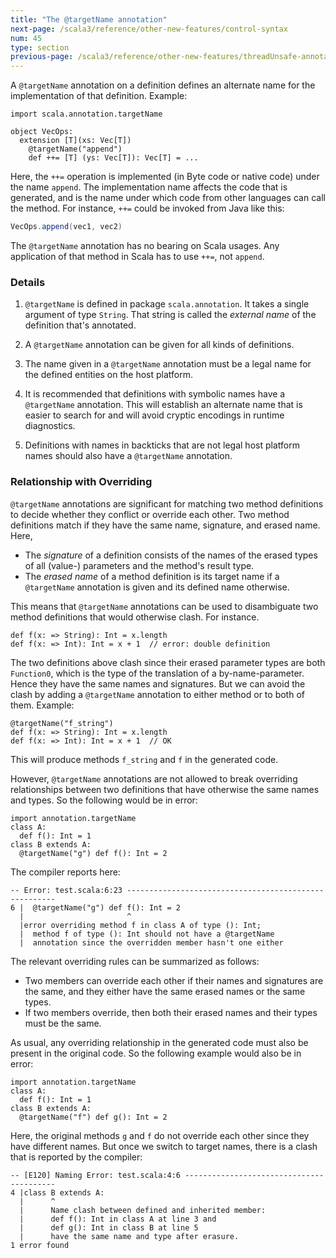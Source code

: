 ```yaml
---
title: "The @targetName annotation"
next-page: /scala3/reference/other-new-features/control-syntax
num: 45
type: section
previous-page: /scala3/reference/other-new-features/threadUnsafe-annotation
---
```


<!-- THIS FILE HAS BEEN GENERATED BY SCALADOC PREPROCESSOR.
    The whole process of generation the docs can be found under this README: https://github.com/lampepfl/dotty/blob/master/docs/README.md
    The source file can be found here https://github.com/lampepfl/dotty/edit/master/docs/docs/reference/other-new-features/targetName.md
    NOTE THAT ANY CHANGES TO THIS FILE WILL BE OVERRIDEN BY PREPROCESSOR.
-->

A `@targetName` annotation on a definition defines an alternate name for the implementation of that definition. Example:

<div class="snippet" scala-snippet ><div class="buttons"></div><pre><code class="language-scala"><span id="0" class="" >import scala.annotation.targetName
</span><span id="1" class="" >
</span><span id="2" class="" >object VecOps:
</span><span id="3" class="" >  extension [T](xs: Vec[T])
</span><span id="4" class="" >    @targetName(&quot;append&quot;)
</span><span id="5" class="" >    def ++= [T] (ys: Vec[T]): Vec[T] = ...
</span></code></pre></div>

Here, the `++=` operation is implemented (in Byte code or native code) under the name `append`. The implementation name affects the code that is generated, and is the name under which code from other languages can call the method. For instance, `++=` could be invoked from Java like this:

```java
VecOps.append(vec1, vec2)
```

The `@targetName` annotation has no bearing on Scala usages. Any application of that method in Scala has to use `++=`, not `append`.

### Details

1. `@targetName` is defined in package `scala.annotation`. It takes a single argument
   of type `String`. That string is called the _external name_ of the definition
   that's annotated.

2. A `@targetName` annotation can be given for all kinds of definitions.

3. The name given in a `@targetName` annotation must be a legal name
   for the defined entities on the host platform.

4. It is recommended that definitions with symbolic names have a `@targetName` annotation. This will establish an alternate name that is easier to search for and
   will avoid cryptic encodings in runtime diagnostics.

5. Definitions with names in backticks that are not legal host platform names
   should also have a `@targetName` annotation.

### Relationship with Overriding

`@targetName` annotations are significant for matching two method definitions to decide whether they conflict or override each other. Two method definitions match if they have the same name, signature, and erased name. Here,

- The _signature_ of a definition consists of the names of the erased types of all (value-) parameters and the method's result type.
- The _erased name_ of a method definition is its target name if a `@targetName`
  annotation is given and its defined name otherwise.

This means that `@targetName` annotations can be used to disambiguate two method definitions that would otherwise clash. For instance.

<div class="snippet" scala-snippet ><div class="buttons"></div><pre><code class="language-scala"><span id="0" class="" >def f(x: =&gt; String): Int = x.length
</span><span id="1" class="" >def f(x: =&gt; Int): Int = x + 1  // error: double definition
</span></code></pre></div>

The two definitions above clash since their erased parameter types are both `Function0`, which is the type of the translation of a by-name-parameter. Hence
they have the same names and signatures. But we can avoid the clash by adding a `@targetName` annotation to either method or to both of them. Example:

<div class="snippet" scala-snippet ><div class="buttons"></div><pre><code class="language-scala"><span id="0" class="" >@targetName(&quot;f_string&quot;)
</span><span id="1" class="" >def f(x: =&gt; String): Int = x.length
</span><span id="2" class="" >def f(x: =&gt; Int): Int = x + 1  // OK
</span></code></pre></div>

This will produce methods `f_string` and `f` in the generated code.

However, `@targetName` annotations are not allowed to break overriding relationships
between two definitions that have otherwise the same names and types. So the following would be in error:

<div class="snippet" scala-snippet ><div class="buttons"></div><pre><code class="language-scala"><span id="0" class="" >import annotation.targetName
</span><span id="1" class="" >class A:
</span><span id="2" class="" >  def f(): Int = 1
</span><span id="3" class="" >class B extends A:
</span><span id="4" class="" >  @targetName(&quot;g&quot;) def f(): Int = 2
</span></code></pre></div>

The compiler reports here:

```
-- Error: test.scala:6:23 ------------------------------------------------------
6 |  @targetName("g") def f(): Int = 2
  |                       ^
  |error overriding method f in class A of type (): Int;
  |  method f of type (): Int should not have a @targetName
  |  annotation since the overridden member hasn't one either
```

The relevant overriding rules can be summarized as follows:

- Two members can override each other if their names and signatures are the same,
  and they either have the same erased names or the same types.
- If two members override, then both their erased names and their types must be the same.

As usual, any overriding relationship in the generated code must also
be present in the original code. So the following example would also be in error:

<div class="snippet" scala-snippet ><div class="buttons"></div><pre><code class="language-scala"><span id="0" class="" >import annotation.targetName
</span><span id="1" class="" >class A:
</span><span id="2" class="" >  def f(): Int = 1
</span><span id="3" class="" >class B extends A:
</span><span id="4" class="" >  @targetName(&quot;f&quot;) def g(): Int = 2
</span></code></pre></div>

Here, the original methods `g` and `f` do not override each other since they have
different names. But once we switch to target names, there is a clash that is reported by the compiler:

```
-- [E120] Naming Error: test.scala:4:6 -----------------------------------------
4 |class B extends A:
  |      ^
  |      Name clash between defined and inherited member:
  |      def f(): Int in class A at line 3 and
  |      def g(): Int in class B at line 5
  |      have the same name and type after erasure.
1 error found
```

